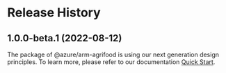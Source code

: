 # Release History
    
## 1.0.0-beta.1 (2022-08-12)

The package of @azure/arm-agrifood is using our next generation design principles. To learn more, please refer to our documentation [Quick Start](https://aka.ms/js-track2-quickstart).
